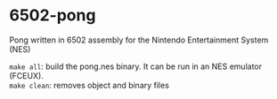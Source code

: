 # 6502-pong
Pong written in 6502 assembly for the Nintendo Entertainment System (NES)

``make all``: build the pong.nes binary. It can be run in an NES emulator (FCEUX).\
``make clean``: removes object and binary files
